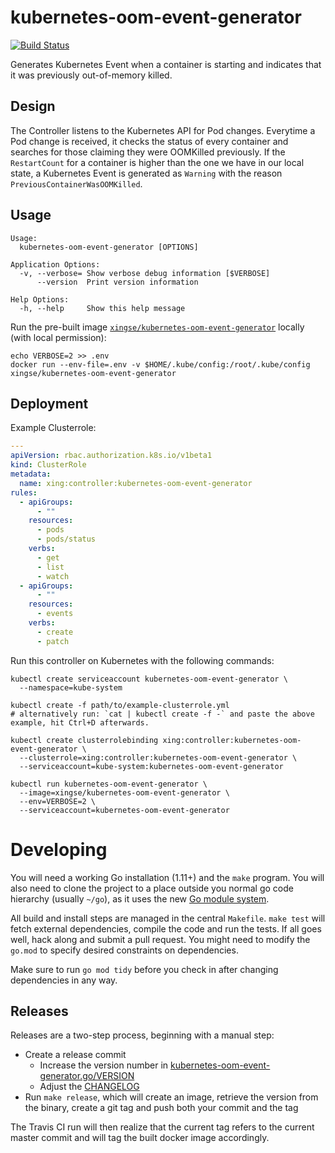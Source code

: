 # kubernetes-oom-event-generator

[![Build Status](https://travis-ci.org/xing/kubernetes-oom-event-generator.svg?branch=master)](https://travis-ci.org/xing/kubernetes-oom-event-generator)

Generates Kubernetes Event when a container is starting and indicates that
it was previously out-of-memory killed.

## Design

The Controller listens to the Kubernetes API for Pod changes. Everytime a Pod change is received,
it checks the status of every container and searches for those claiming they were OOMKilled previously.
If the `RestartCount` for a container is higher than the one we have in our local state, a Kubernetes
Event is generated as `Warning` with the reason `PreviousContainerWasOOMKilled`.

## Usage

    Usage:
      kubernetes-oom-event-generator [OPTIONS]

    Application Options:
      -v, --verbose= Show verbose debug information [$VERBOSE]
          --version  Print version information

    Help Options:
      -h, --help     Show this help message

Run the pre-built image [`xingse/kubernetes-oom-event-generator`] locally (with
local permission):

    echo VERBOSE=2 >> .env
    docker run --env-file=.env -v $HOME/.kube/config:/root/.kube/config xingse/kubernetes-oom-event-generator

## Deployment


Example Clusterrole:
```yaml
---
apiVersion: rbac.authorization.k8s.io/v1beta1
kind: ClusterRole
metadata:
  name: xing:controller:kubernetes-oom-event-generator
rules:
  - apiGroups:
      - ""
    resources:
      - pods
      - pods/status
    verbs:
      - get
      - list
      - watch
  - apiGroups:
      - ""
    resources:
      - events
    verbs:
      - create
      - patch
```

Run this controller on Kubernetes with the following commands:

    kubectl create serviceaccount kubernetes-oom-event-generator \
      --namespace=kube-system

    kubectl create -f path/to/example-clusterrole.yml
    # alternatively run: `cat | kubectl create -f -` and paste the above example, hit Ctrl+D afterwards.

    kubectl create clusterrolebinding xing:controller:kubernetes-oom-event-generator \
      --clusterrole=xing:controller:kubernetes-oom-event-generator \
      --serviceaccount=kube-system:kubernetes-oom-event-generator

    kubectl run kubernetes-oom-event-generator \
      --image=xingse/kubernetes-oom-event-generator \
      --env=VERBOSE=2 \
      --serviceaccount=kubernetes-oom-event-generator

# Developing

You will need a working Go installation (1.11+) and the `make` program.  You will also
need to clone the project to a place outside you normal go code hierarchy (usually
`~/go`), as it uses the new [Go module system].

All build and install steps are managed in the central `Makefile`. `make test` will fetch
external dependencies, compile the code and run the tests. If all goes well, hack along
and submit a pull request. You might need to modify the `go.mod` to specify desired
constraints on dependencies.

Make sure to run `go mod tidy` before you check in after changing dependencies in any way.


[Go module system]: https://github.com/golang/go/wiki/Modules
[`xingse/kubernetes-oom-event-generator`]: https://hub.docker.com/r/xingse/kubernetes-oom-event-generator

## Releases

Releases are a two-step process, beginning with a manual step:

* Create a release commit
  * Increase the version number in [kubernetes-oom-event-generator.go/VERSION](kubernetes-oom-event-generator.go#20)
  * Adjust the [CHANGELOG](CHANGELOG.md)
* Run `make release`, which will create an image, retrieve the version from the
  binary, create a git tag and push both your commit and the tag

The Travis CI run will then realize that the current tag refers to the current master commit and
will tag the built docker image accordingly.
